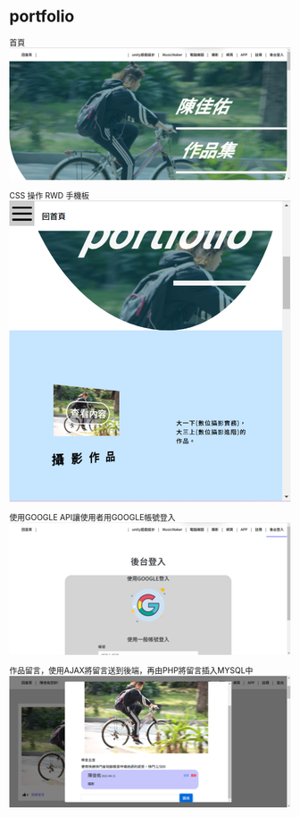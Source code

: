 # portfolio

首頁
<img src="https://github.com/leochenchiayu/portfolio/blob/main/image%20(1).png?raw=true"></img>

CSS 操作 RWD 手機板
<img src="https://github.com/leochenchiayu/portfolio/blob/main/image%20(2).png?raw=true"></img>

使用GOOGLE API讓使用者用GOOGLE帳號登入
<img src="https://github.com/leochenchiayu/portfolio/blob/main/image%20(3).png?raw=true"></img>

作品留言，使用AJAX將留言送到後端，再由PHP將留言插入MYSQL中
<img src="https://github.com/leochenchiayu/portfolio/blob/main/image.png?raw=true"></img>
